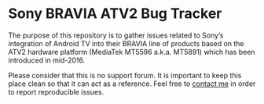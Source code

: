 # Sony BRAVIA ATV2 Bug Tracker

The purpose of this repository is to gather issues related to Sony’s integration of Android TV into their BRAVIA line of products based on the ATV2 hardware platform (MediaTek MT5596 a.k.a. MT5891) which has been introduced in mid-2016.

Please consider that this is no support forum. It is important to keep this place clean so that it can act as a reference. Feel free to [contact me](mailto:daniel@dvbviewer.com) in order to report reproducible issues.
